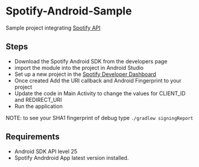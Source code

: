 # Spotify-Android-Sample
Sample project integrating [Spotify API](https://developer.spotify.com/documentation/android/)

## Steps
* Download the Spotify Android SDK from the developers page
* import the module into the project in Android Studio
* Set up a new project in the [Spotify Developer Dashboard](https://developer.spotify.com/)
* Once created Add the URI callback and Android Fingerprint to your project
* Update the code in Main Activity to change the values for CLIENT_ID and REDIRECT_URI
* Run the application

NOTE: to see your SHA1 fingerprint of debug type `./gradlew signingReport`

## Requirements
* Android SDK API level 25
* Spotify Andrdroid App latest version installed.
